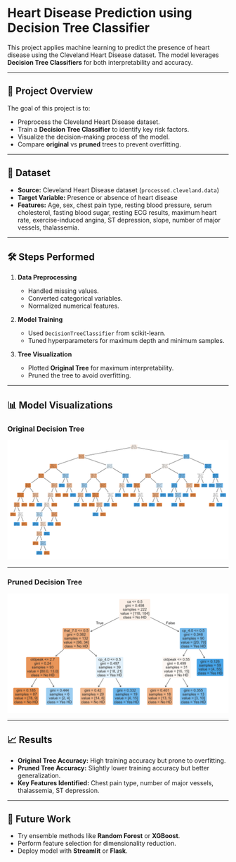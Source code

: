 # Heart Disease Prediction using Decision Tree Classifier

This project applies machine learning to predict the presence of heart disease using the Cleveland Heart Disease dataset. 
The model leverages **Decision Tree Classifiers** for both interpretability and accuracy.

---

## 📌 Project Overview

The goal of this project is to:
- Preprocess the Cleveland Heart Disease dataset.
- Train a **Decision Tree Classifier** to identify key risk factors.
- Visualize the decision-making process of the model.
- Compare **original** vs **pruned** trees to prevent overfitting.

---

## 📂 Dataset

- **Source:** Cleveland Heart Disease dataset (`processed.cleveland.data`)
- **Target Variable:** Presence or absence of heart disease
- **Features:** Age, sex, chest pain type, resting blood pressure, serum cholesterol, fasting blood sugar, resting ECG results, maximum heart rate, exercise-induced angina, ST depression, slope, number of major vessels, thalassemia.

---

## 🛠️ Steps Performed

1. **Data Preprocessing**
   - Handled missing values.
   - Converted categorical variables.
   - Normalized numerical features.

2. **Model Training**
   - Used `DecisionTreeClassifier` from scikit-learn.
   - Tuned hyperparameters for maximum depth and minimum samples.

3. **Tree Visualization**
   - Plotted **Original Tree** for maximum interpretability.
   - Pruned the tree to avoid overfitting.

---

## 📊 Model Visualizations

### Original Decision Tree
![Original Decision Tree](decision_tree_org.png)

---

### Pruned Decision Tree
![Pruned Decision Tree](decision_tree_pruned.png)

---

## 📈 Results

- **Original Tree Accuracy:** High training accuracy but prone to overfitting.
- **Pruned Tree Accuracy:** Slightly lower training accuracy but better generalization.
- **Key Features Identified:** Chest pain type, number of major vessels, thalassemia, ST depression.


---

## 📌 Future Work
- Try ensemble methods like **Random Forest** or **XGBoost**.
- Perform feature selection for dimensionality reduction.
- Deploy model with **Streamlit** or **Flask**.


